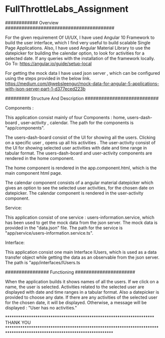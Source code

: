 
# FullThrottleLabs_Assignment


############  Overview ########################################



For the given requirement Of UI/UX, I have used Angular 10 Framework to build the user interface, which I find very useful to build scalable Single Page Applications.
Also, I have used Angular Material Library to use the datepicker for building the calendar option, to look for activities for a selected date.
If any queries with the installation of the framework locally. Go To: https://angular.io/guide/setup-local

For getting the mock data I have used json server , which can be configured using the steps provided in the below link.
https://medium.com/@websleengur/mock-data-for-angular-5-applications-with-json-server-part-1-d377eced223b


######### Structure And Description ###########################

Components :

This application consist mainly of four Components : home, users-dash-board , user-activity , calendar. 
The path for the components is "app/components".

The users-dash-board consist of the UI for showing all the users. Clicking on a specific user , opens up all his activities .
The user-activity consist of the UI for showing selected user activities with date and time range in tabular format.
The users-dash-board and user-activity components are rendered in the home component.

The home component is rendered in the app.component.html, which is the main component html page.

The calendar component consists of a angular material datepicker which gives an option to see the selected user activities, for the chosen date on datepicker.
The calendar component is rendered in the user-activity component.


Service:

This application consist of one service : users-information.service, which has been used to get the mock data from the json server.
The mock data is provided in the "data.json" file.
The path for the service is "app/service/users-information.service.ts".


Interface:

This application consist one main Interface IUsers, which is used as a data transfer object while getting the data as an observable from the json server.
The path is "app/interfaces/IUsers.ts


################ Functioning ######################

When the application builds it shows names of all the users.
If we click on a name, the user is selected. Activities related to the selected user are displayed with date and time ranges in a tabular format.
Also a datepicker is provided to choose any date. If there are any activities of the selected user for the chosen date, it will be displayed.
Otherwise, a message will be displayed : "User has no activities."





********************************************************************* THANK YOU *************************************************************************************************************************





